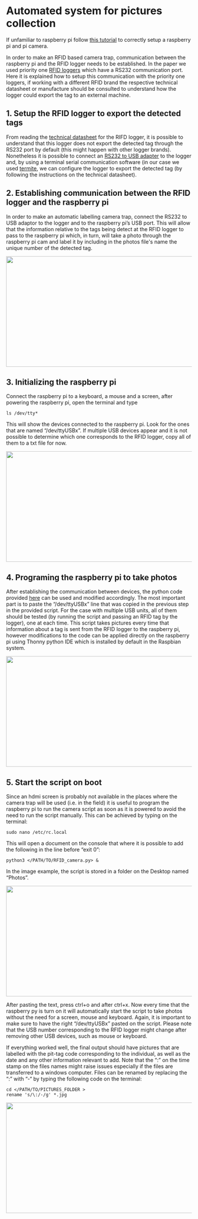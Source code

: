 # Automated system for pictures collection

If unfamiliar to raspberry pi follow [this tutorial](https://github.com/AndreCFerreira/Weaver_individualID/tree/master/Automated_pictures_collection/Setting_up_raspberry_pi) to correctly  setup a raspberry pi and pi camera.

In order to make an RFID based camera trap, communication between the raspberry pi and the RFID logger needs to be established. In the paper we used priority one [RFID loggers](http://www.priority1design.com.au/shopfront/index.php?main_page=product_info&cPath=1&products_id=29&zenid=u8jajja1gqub656pkmc9h8d1k7) which have a RS232 communication port. Here it is explained how to setup this communication with the priority one loggers, if working with a different RFID brand the respective technical datasheet or manufacture should be consulted to understand how the logger could export the tag to an external machine.

## 1. Setup the RFID logger to export the detected tags
From reading the [technical datasheet](http://www.priority1design.com.au/rfidlog_rfid_data_logger.pdf) for the RIFD logger, it is possible to understand that this logger does not export the detected tag through the RS232 port by default (this might happen with other logger brands). Nonetheless it is possible to connect an [RS232 to USB adapter]( https://en.wikipedia.org/wiki/USB_adapter#/media/File:FTDI_USB_SERIAL.jpg) to the logger and, by using a terminal serial communication software (in our case we used [termite]( https://www.compuphase.com/software_termite.htm), we can configure the logger to export the detected tag (by following the instructions on the technical datasheet).

## 2. Establishing communication between the RFID logger and the raspberry pi
In order to make an automatic labelling camera trap, connect the RS232 to USB adaptor to the logger and to the raspberry pi’s USB port.  This will allow that the information relative to the tags being detect at the RFID logger to pass to the raspberry pi which, in turn, will take a photo through the raspberry pi cam and label it by including in the photos file's name the unique number of the detected tag. 

<p align="center">
<img src="https://github.com/AndreCFerreira/Weaver_individualID/blob/master/Automated_pictures_collection/Images/Setup_pi_camera.JPG" width="600" height="300" />
</p>

## 3. Initializing the raspberry pi
Connect the raspberry pi to a keyboard, a mouse and a screen, after powering the raspberry pi, open the terminal and type

```console
ls /dev/tty*
```
This will show the devices connected to the raspberry pi. Look for the ones that are named “/dev/ttyUSBx”. If multiple USB devices appear and it is not possible to determine which one corresponds to the RFID logger, copy all of them to a txt file for now.

<p align="center">
<img src="https://github.com/AndreCFerreira/Weaver_individualID/blob/master/Automated_pictures_collection/Images/ls_USB.png" width="600" height="300" />
</p>
 
## 4. Programing the raspberry pi to take photos
After establishing the communication between devices, the python code provided [here](https://github.com/AndreCFerreira/Weaver_individualID/blob/master/Automated_pictures_collection/RFID_camera.py) can be used and modified accordingly. The most important part is to paste the “/dev/ttyUSBx” line that was copied in the previous step in the provided script. For the case with multiple USB units, all of them should be tested (by running the script and passing an RFID tag by the logger), one at each time. This script takes pictures every time that information about a tag is sent from the RFID logger to the raspberry pi, however modifications to the code can be applied directly on the raspberry pi using Thonny python IDE which is installed by default in the Raspbian system.
 
<p align="center">
<img src="https://github.com/AndreCFerreira/Weaver_individualID/blob/master/Automated_pictures_collection/Images/Thonny_script.png" width="600" height="300" />
</p>

## 5. Start the script on boot 
Since an hdmi screen is probably not available in the places where the camera trap will be used (i.e. in the field) it is useful to program the raspberry pi to run the camera script as soon as it is powered to avoid the need to run the script manually. This can be achieved by typing on the terminal:

```console
sudo nano /etc/rc.local
```

This will open a document on the console that where it is possible to add the following in the line before “exit 0”:

```console
python3 </PATH/TO/RFID_camera.py> &
```
In the image example, the script is stored in a folder on the Desktop named “Photos”.

<p align="center">
<img src="https://github.com/AndreCFerreira/Weaver_individualID/blob/master/Automated_pictures_collection/Images/script_on_boot.png" width="600" height="300" />
</p>

 
After pasting the text, press ctrl+o and after ctrl+x. Now every time that the raspberry py is turn on it will automatically start the script to take photos without the need for a screen, mouse and keyboard. Again, it is important to make sure to have the right “/dev/ttyUSBx” pasted on the script. Please note that the USB number corresponding to the RFID logger might change after removing other USB devices, such as mouse or keyboard.

If everything worked well, the final output should have pictures that are labelled with the pit-tag code corresponding to the individual, as well as the date and any other information relevant to add. Note that the “:” on the time stamp on the files names might raise issues especially if the files are transferred to a windows computer. Files can be renamed by replacing the “:” with “-“ by typing the following code on the terminal:

```console
cd </PATH/TO/PICTURES_FOLDER >
rename 's/\:/-/g' *.jpg
```

<p align="center">
<img src="https://github.com/AndreCFerreira/Weaver_individualID/blob/master/Automated_pictures_collection/Images/images.png" width="600" height="300" />
</p>

